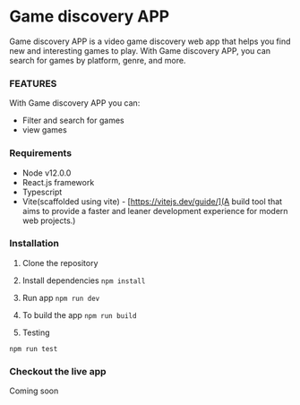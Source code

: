 # Game discovery APP

Game discovery APP is a video game discovery web app that helps you find new and interesting games to play. With Game discovery APP, you can search for games by platform, genre, and more.

### FEATURES

With Game discovery APP you can:

- Filter and search for games
- view games

### Requirements

- Node v12.0.0
- React.js framework
- Typescript
- Vite(scaffolded using vite) - [https://vitejs.dev/guide/](A build tool that aims to provide a faster and leaner development experience for modern web projects.)

### Installation

1. Clone the repository

2. Install dependencies
   `npm install`

3. Run app
   `npm run dev`

4. To build the app
   `npm run build`

5. Testing

`npm run test`

### Checkout the live app

Coming soon
